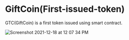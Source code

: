 # GiftCoin(First-issued-token)
GTC(GiftCoin) is a first token issued using smart contract.


![Screenshot 2021-12-18 at 12 07 34 PM](https://user-images.githubusercontent.com/52915562/146888651-a156b2b8-cbba-4fe9-99a7-a5100ef81308.png)
